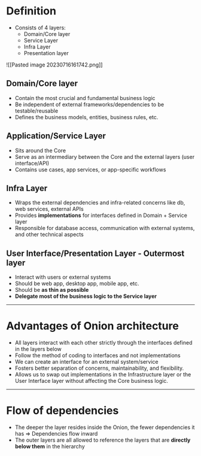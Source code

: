 # Definition

- Consists of 4 layers:
	- Domain/Core layer
	- Service Layer
	- Infra Layer
	- Presentation layer

![[Pasted image 20230716161742.png]]

## Domain/Core layer
- Contain the most crucial and fundamental business logic
- Be independent of external frameworks/dependencies to be testable/reusable
- Defines the business models, entities, business rules, etc.
## Application/Service Layer
- Sits around the Core
- Serve as an intermediary between the Core and the external layers (user interface/API)
- Contains use cases, app services, or app-specific workflows
## Infra Layer
- Wraps the external dependencies and infra-related concerns like db, web services, external APIs
- Provides **implementations** for interfaces defined in Domain + Service layer
- Responsible for database access, communication with external systems, and other technical aspects
## User Interface/Presentation Layer - Outermost layer
- Interact with users or external systems
- Should be web app, desktop app, mobile app, etc.
- Should be **as thin as possible**
- **Delegate most of the business logic to the Service layer**
---
# Advantages of Onion architecture

- All layers interact with each other strictly through the interfaces defined in the layers below
- Follow the method of coding to interfaces and not implementations
- We can create an interface for an external system/service
- Fosters better separation of concerns, maintainability, and flexibility.
- Allows us to swap out implementations in the Infrastructure layer or the User Interface layer without affecting the Core business logic.
---
# Flow of dependencies

- The deeper the layer resides inside the Onion, the fewer dependencies it has => Dependencies flow inward
- The outer layers are all allowed to reference the layers that are **directly below them** in the hierarchy